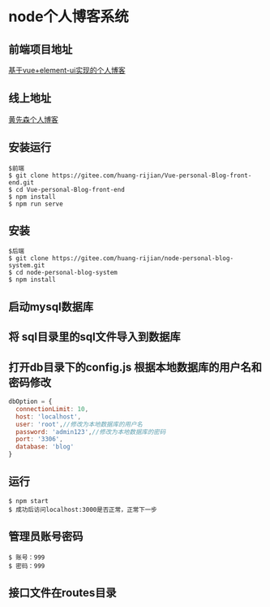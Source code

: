 # node个人博客系统


## 前端项目地址 

[基于vue+element-ui实现的个人博客](https://gitee.com/huang-rijian/Vue-personal-Blog-front-end)

## 线上地址 

[黄先森个人博客](http://112.124.52.188)


## 安装运行
```
$前端
$ git clone https://gitee.com/huang-rijian/Vue-personal-Blog-front-end.git
$ cd Vue-personal-Blog-front-end
$ npm install
$ npm run serve
```

## 安装

```
$后端
$ git clone https://gitee.com/huang-rijian/node-personal-blog-system.git
$ cd node-personal-blog-system
$ npm install

```
## 启动mysql数据库

## 将 sql目录里的sql文件导入到数据库

## 打开db目录下的config.js 根据本地数据库的用户名和密码修改
```js
dbOption = {
  connectionLimit: 10,
  host: 'localhost',
  user: 'root',//修改为本地数据库的用户名
  password: 'admin123',//修改为本地数据库的密码
  port: '3306',
  database: 'blog'
}
```

## 运行

```
$ npm start
$ 成功后访问localhost:3000是否正常，正常下一步

```

## 管理员账号密码

```
$ 账号：999
$ 密码：999

```

## 接口文件在routes目录
